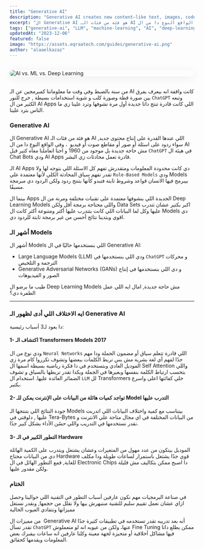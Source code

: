 ```yaml
---
title: "Generative AI"
description: "Generative AI creates new content—like text, images, code, or music—using models trained on large datasets. This guide explains how it works, common use cases, and tools like GPT and diffusion models."
excerpt: "ال Generative AI هو فئة من فئات الـ AI اللي عندها القدرة على إنتاج محتوى جديد, سواء ردود على اسئلة أو صور أو مقاطع صوت أو فيديو  ، وفي الواقع النوع دا من ال AI مش حاجة جديدة بل موجود من 1960 و احنا اتعاملنا معاه كتير قبل ChatGPt في هيئة ال Chat Bots ودي AI Apps قادرة تعمل محادثات زي البشر."
tags: ["generative-ai", "LLM", "machine-learning", "AI", "deep-learning"]
updatedAt: "2023-12-06"
featured: false
image: "https://assets.eqraatech.com/guides/generative-ai.png"
author: "alaaelkazaz"
---
```


<img src="https://assets.eqraatech.com/guides/generative-ai.png" alt="AI vs. ML vs. Deep Learning" ondragstart="return false;" oncontextmenu="return false;" style="display: block; margin: 2rem auto; border-radius: 1rem; box-shadow: 0 4px 24px 0 rgba(0,0,0,0.08);" />

من سنة بالضبط وفي وقت ما معلوماتنا كمبرمجين عن الـ AI كانت واقفة انه بيعرف يفرق بين صورة قطة وصورة كلب و شوية استخدامات بسيطة , خرج للنور `ChatGPT` وتبعه الكثير من ال AI Apps اللي كانت قادرة تنتج داتا جديدة أول مرة نشوفها وترد علينا زي ما الناس بترد علينا.

### Generative AI

ال Generative AI هو فئة من فئات الـ AI اللي عندها القدرة على إنتاج محتوى جديد, سواء ردود على اسئلة أو صور أو مقاطع صوت أو فيديو  ، وفي الواقع النوع دا من ال AI مش حاجة جديدة بل موجود من 1960 و احنا اتعاملنا معاه كتير قبل `ChatGPT` في هيئة ال Chat Bots ودي AI Apps قادرة تعمل محادثات زي البشر.

الـ AI Apps دي كانت محدودة المعلومات ومتقدرش تفهم كل الاسئلة اللي بتوجه لها ولا تقدر تفهم سياق المحادثة الكلي لأنها معتمدة علي `Rule-Based Models` ودي Models بيبرمج فيها الانسان قواعد وشروط ثابتة فتبدو كأنها بتنتج ردود ولكن الردود دي مبرمجة مسبقًا.

بينما ال Apps الجديدة اللي بنشوفها معتمدة على تقنيات مختلفة ومرنة من ال Deep Learning Models واللي محتاجة برمجة أقل ولكن Data Sets اكبر بكتير عشان تتدرب عليها وكل لما البيانات اللي كانت بتتدرب عليها أكتر ومتنوعة أكثر كانت ال Models دي اقوي وبتدينا نتائج أحسن من غير برمجة ثابتة للردود دي.

### أشهر الـ Models

أشهر ال Models اللي بنستخدمها حاليًا في ال Generative AI:

- Large Language Models (LLM) ودي اللي بنستخدمها في `ChatGPT` و محركات الترجمة و التلخيص 
- Generative Adversarial Networks (GANs) و دي اللي بنستخدمها في إنتاج الصور و الفيديوهات

طيب ما برضو ال Deep Learning Models مش حاجة جديدة, امال ايه اللي عمل الطفرة دي؟

---

### ايه الاختلاف اللي أدى لظهور الـ Generative AI

دا يعود لـ3 أسباب رئيسية:

#### **1- اكتشاف الـ Transformers Models 2017**

ودي نوع من ال `Neural Networks` اللي قادرة تتعلم سياق أو مضمون الجملة ودا مهم جدًا لفهم أي لغة بشرية مش بس تربط الكلمات ببعضها وتشوف تكرروا كام مرة زي الموديل العادي وبتستخدم في دا فكرة رياضية بسيطة اسمها ال Self Attention واللي بتحسب ارتباط الكلمة بنفسها وبغيرها في الجملة وبكدا تقدر تربطها بالسياق و تشوف الضمائر العائدة عليها. استخدام ال `LLM` لل Transformers خلي كفائتها اعلى واسرع بكتير.

#### **2- تواجد كميات هائلة من البيانات على الإنترنت يمكن للـ Model التدرب عليها**

جودة النتائج اللي بتنتجها الـ Models بيتناسب مع كمية واختلاف البيانات اللي اتدربت عليها , دلوقتي في Tera-Bytes من البيانات المختلفة في اي مجال متاحة علي الانترنت و نقدر نستخدمها في التدريب واللي حسًن الأداء بشكل كبير جدًا. 

#### **3- التطور الكبير في الـ Hardware** 

الموديل بيتكون من عدد مهول من المتغيرات وعشان يشتغل ويتدرب على الكمية الهائلة دي من البيانات محتاج Hardware قوي جدًا يشتغل باستمرار لساعات طويلة ودا مكلف للغاية, فمع التطور الهائل في ال Electronic Chips دا اصبح ممكن بتكاليف مش قليلة ولكن مقدور عليها.

### **الختام**

في صناعة البرمجيات مهم نكون عارفين أسباب التطور في التقنية اللي حوالينا وحصل ازاي عشان نعمل تقييم سليم للتقنية مننبهرش بيها ولا نقلل من حجمها, ونقدر نستغل مميزاتها ونتفادي العيوب الحالية 

من مميزات ال  Generative AI أنه بعد تدريبه تقدر تستخدمه في تطبيقات كثيرة جدًا تقدر تسأل `ChatGPT` عنها، ولكن من عيوبه انه لو متعملوش Fine Tuning ممكن يطلع داتا فيها مشاكل أخلاقية أو متحيزة لجهة معينة وكلنا عارفين انه ساعات بيفبرك بعض المعلومات ويقدمها كحقائق.